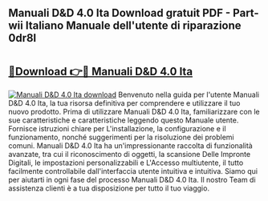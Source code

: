 ## Manuali D&D 4.0 Ita Download gratuit PDF - Part-wii Italiano Manuale dell'utente di riparazione 0dr8l

# <h2><a href="http://dfbdzs7.blite.top/?on=Manuali+D%26D+4.0+Ita">🔗Download 👉🔴 Manuali D&D 4.0 Ita</a></h2>

[![Manuali D&D 4.0 Ita download](https://i.imgur.com/lujVjoI.png)](http://dfbdzs7.blite.top/?on=Manuali+D%26D+4.0+Ita)
Benvenuto nella guida per l'utente Manuali D&D 4.0 Ita, la tua risorsa definitiva per comprendere e utilizzare il tuo nuovo prodotto. Prima di utilizzare Manuali D&D 4.0 Ita, familiarizzare con le sue caratteristiche e caratteristiche leggendo questo Manuale utente. Fornisce istruzioni chiare per L'installazione, la configurazione e il funzionamento, nonché suggerimenti per la risoluzione dei problemi comuni. Manuali D&D 4.0 Ita ha un'impressionante raccolta di funzionalità avanzate, tra cui il riconoscimento di oggetti, la scansione Delle Impronte Digitali, le impostazioni personalizzabili e L'Accesso multiutente, il tutto facilmente controllabile dall'interfaccia utente intuitiva e intuitiva. Siamo qui per aiutarti in ogni fase del processo Manuali D&D 4.0 Ita. Il nostro Team di assistenza clienti è a tua disposizione per tutto il tuo viaggio.
